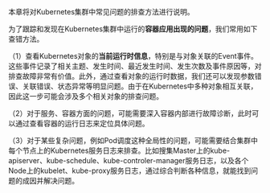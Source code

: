 本章将对Kubernetes集群中常见问题的排查方法进行说明。

为了跟踪和发现在Kubernetes集群中运行的**容器应用出现的问题**，我们常用如下查错方法。

（1）查看Kubernetes对象的**当前运行时信息**，特别是与对象关联的Event事件。这些事件记录了相关主题、发生时间、最近发生时间、发生次数及事件原因等，对排查故障非常有价值。此外，通过查看对象的运行时数据，我们还可以发现参数错误、关联错误、状态异常等明显问题。由于在Kubernetes中多种对象相互关联，因此这一步可能会涉及多个相关对象的排查问题。

（2）对于服务、容器方面的问题，可能需要深入容器内部进行故障诊断，此时可以通过查看容器的运行日志来定位具体问题。

（3）对于某些复杂问题，例如Pod调度这种全局性的问题，可能需要结合集群中每个节点上的Kubernetes服务日志来排查。比如搜集Master上的kube-apiserver、kube-schedule、kube-controler-manager服务日志，以及各个Node上的kubelet、kube-proxy服务日志，通过综合判断各种信息，就能找到问题的成因并解决问题。

